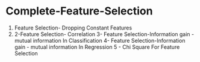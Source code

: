 # Complete-Feature-Selection
1. Feature Selection- Dropping Constant Features
2. 2-Feature Selection- Correlation
3- Feature Selection-Information gain - mutual information In Classification
4- Feature Selection-Information gain - mutual information In Regression
5 - Chi Square For Feature Selection
